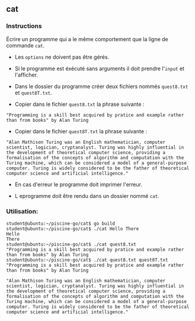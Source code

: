 ## cat

### Instructions

Écrire un programme qui a le même comportement que la ligne de commande `cat`.

-   Les `options` ne doivent pas être gérés.

-   Si le programme est éxécuté sans arguments il doit prendre l'`input` et l'afficher.

-   Dans le dossier du programme créer deux fichiers nommés `quest8.txt` et `quest8T.txt`.

-   Copier dans le fichier `quest8.txt` la phrase suivante :

`"Programming is a skill best acquired by pratice and example rather than from books" by Alan Turing`

-   Copier dans le fichier `quest8T.txt` la phrase suivante :

`"Alan Mathison Turing was an English mathematician, computer scientist, logician, cryptanalyst. Turing was highly influential in the development of theoretical computer science, providing a formalisation of the concepts of algorithm and computation with the Turing machine, which can be considered a model of a general-purpose computer. Turing is widely considered to be the father of theoretical computer science and artificial intelligence."`

-   En cas d'erreur le programme doit imprimer l'erreur.

-   L eprogramme doit être rendu dans un dossier nommé `cat`.

### Utilisation:

```console
student@ubuntu:~/piscine-go/cat$ go build
student@ubuntu:~/piscine-go/cat$ ./cat Hello There
Hello
There
student@ubuntu:~/piscine-go/cat$ ./cat quest8.txt
"Programming is a skill best acquired by pratice and example rather than from books" by Alan Turing
student@ubuntu:~/piscine-go/cat$ ./cat quest8.txt quest8T.txt
"Programming is a skill best acquired by pratice and example rather than from books" by Alan Turing

"Alan Mathison Turing was an English mathematician, computer scientist, logician, cryptanalyst. Turing was highly influential in the development of theoretical computer science, providing a formalisation of the concepts of algorithm and computation with the Turing machine, which can be considered a model of a general-purpose computer. Turing is widely considered to be the father of theoretical computer science and artificial intelligence."
```

